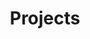 ---
layout: articles
title: Projects
articles:
  data_source: site.projects
  show_excerpt: true
  show_cover: false
  show_readmore: true
  excerpt_type: html
  show_info: true
  group_by: year
  reverse: true
---